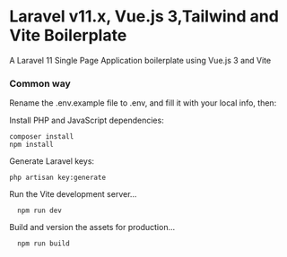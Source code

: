 # Laravel v11.x, Vue.js 3,Tailwind and Vite Boilerplate

A Laravel 11 Single Page Application boilerplate using Vue.js 3 and  Vite

### Common way

Rename the .env.example file to .env, and fill it with your local info, then:

Install PHP and JavaScript dependencies:

    composer install
    npm install

Generate Laravel keys:

    php artisan key:generate
    
    
Run the Vite development server...

      npm run dev
 
Build and version the assets for production...

      npm run build
